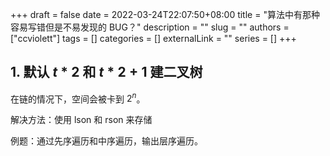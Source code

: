 +++ 
draft = false
date = 2022-03-24T22:07:50+08:00
title = "算法中有那种容易写错但是不易发现的 BUG？"
description = ""
slug = ""
authors = ["ccviolett"]
tags = []
categories = []
externalLink = ""
series = []
+++

## 1. 默认 $t * 2$ 和 $t * 2 + 1$ 建二叉树

在链的情况下，空间会被卡到 $2^n$。

解决方法：使用 lson 和 rson 来存储

例题：通过先序遍历和中序遍历，输出层序遍历。